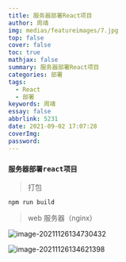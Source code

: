 ```yaml
---
title: 服务器部署React项目
author: 周靖
img: medias/featureimages/7.jpg
top: false
cover: false
toc: true
mathjax: false
summary: 服务器部署React项目
categories: 部署
tags:
  - React
  - 部署
keywords: 周靖
essay: false
abbrlink: 5231
date: 2021-09-02 17:07:28
coverImg:
password:
---
```


### `服务器部署react项目`

> 打包

```
npm run build
```

> web 服务器（nginx）

![image-20211126134730432](http://qiniuyun.code520.com.cn/images/20211126134730.png)

![image-20211126134621398](http://qiniuyun.code520.com.cn/images/20211126134621.png)
